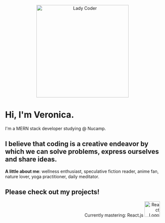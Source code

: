 <p align="center">
<img align="center" src="https://media1.tenor.com/images/86151e83806b0e48413715fcff110069/tenor.gif?itemid=16793279" alt="Lady Coder" title="Databay showcase gif" height="300"/>
</p>

# Hi, I'm Veronica.

I'm a MERN stack developer studying @ Nucamp.


## I believe that coding is a creative endeavor by which we can solve problems, express ourselves and share ideas. 


<strong>A little about me</strong>: wellness enthusiast, speculative fiction reader, anime fan, nature lover, yoga practitioner, daily meditator.

## Please check out my projects!

<p align="right">Currently mastering: React.js <img src="https://cdn.iconscout.com/icon/free/png-256/react-1-282599.png" height="50px" alt="React Logo"> </p>

<!--
**veronicaadler/veronicaadler** is a ✨ _special_ ✨ repository because its `README.md` (this file) appears on your GitHub profile.

Here are some ideas to get you started:

- 🔭 I’m currently working on ...
- 🌱 I’m currently learning ...
- 👯 I’m looking to collaborate on ...
- 🤔 I’m looking for help with ...
- 💬 Ask me about ...
- 📫 How to reach me: ...
- 😄 Pronouns: ...
- ⚡ Fun fact: ...
-->
